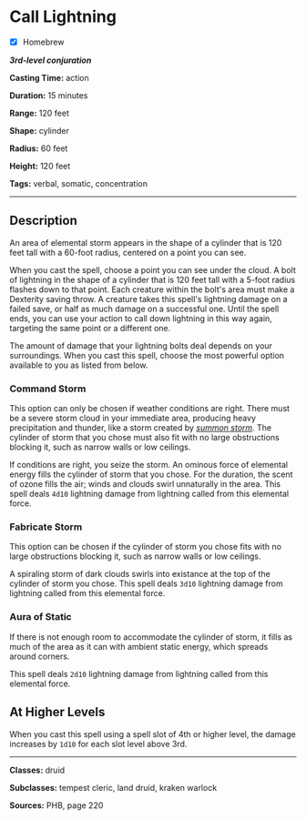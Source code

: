 # Call Lightning

- [x] Homebrew

***3rd-level conjuration***

**Casting Time:** action

**Duration:** 15 minutes

**Range:** 120 feet

**Shape:** cylinder

**Radius:** 60 feet

**Height:** 120 feet

**Tags:** verbal, somatic, concentration

---

## Description
An area of elemental storm appears in the shape of a cylinder that is 120 feet tall with a 60-foot radius, centered on a point you can see.

When you cast the spell, choose a point you can see under the cloud. A bolt of lightning in the shape of a cylinder that is 120 feet tall with a 5-foot radius flashes down to that point. Each creature within the bolt's area must make a Dexterity saving throw. A creature takes this spell's lightning damage on a failed save, or half as much damage on a successful one. Until the spell ends, you can use your action to call down lightning in this way again, targeting the same point or a different one.

The amount of damage that your lightning bolts deal depends on your surroundings. When you cast this spell, choose the most powerful option available to you as listed from below.

### Command Storm
This option can only be chosen if weather conditions are right. There must be a severe storm cloud in your immediate area, producing heavy precipitation and thunder, like a storm created by [*summon storm*](../level-3/summon-storm.md). The cylinder of storm that you chose must also fit with no large obstructions blocking it, such as narrow walls or low ceilings.

If conditions are right, you seize the storm. An ominous force of elemental energy fills the cylinder of storm that you chose. For the duration, the scent of ozone fills the air; winds and clouds swirl unnaturally in the area. This spell deals `4d10` lightning damage from lightning called from this elemental force.

### Fabricate Storm
This option can be chosen if the cylinder of storm you chose fits with no large obstructions blocking it, such as narrow walls or low ceilings.

A spiraling storm of dark clouds swirls into existance at the top of the cylinder of storm you chose. This spell deals `3d10` lightning damage from lightning called from this elemental force.

### Aura of Static
If there is not enough room to accommodate the cylinder of storm, it fills as much of the area as it can with ambient static energy, which spreads around corners.

This spell deals `2d10` lightning damage from lightning called from this elemental force.

## At Higher Levels
When you cast this spell using a spell slot of 4th or higher level, the damage increases by `1d10` for each slot level above 3rd.

---

**Classes:** druid

**Subclasses:** tempest cleric, land druid, kraken warlock

**Sources:** PHB, page 220
